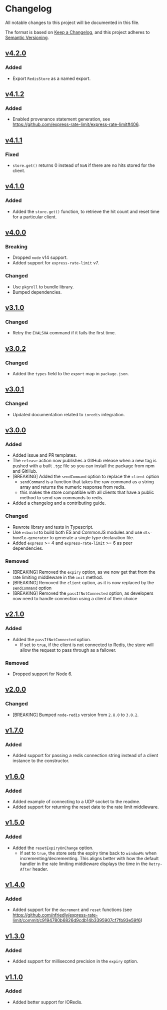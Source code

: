 # Changelog

All notable changes to this project will be documented in this file.

The format is based on [Keep a Changelog](https://keepachangelog.com/en/1.0.0/),
and this project adheres to
[Semantic Versioning](https://semver.org/spec/v2.0.0.html).

## [v4.2.0](https://github.com/express-rate-limit/rate-limit-redis/releases/tag/v4.2.0)

### Added

- Export `RedisStore` as a named export.

## [v4.1.2](https://github.com/express-rate-limit/rate-limit-redis/releases/tag/v4.1.2)

### Added

- Enabled provenance statement generation, see
  https://github.com/express-rate-limit/express-rate-limit#406.

## [v4.1.1](https://github.com/express-rate-limit/rate-limit-redis/releases/tag/v4.1.1)

### Fixed

- `store.get()` returns 0 instead of `NaN` if there are no hits stored for the
  client.

## [v4.1.0](https://github.com/express-rate-limit/rate-limit-redis/releases/tag/v4.1.0)

### Added

- Added the `store.get()` function, to retrieve the hit count and reset time for
  a particular client.

## [v4.0.0](https://github.com/express-rate-limit/rate-limit-redis/releases/tag/v4.0.0)

### Breaking

- Dropped `node` v14 support.
- Added support for `express-rate-limit` v7.

### Changed

- Use `pkgroll` to bundle library.
- Bumped dependencies.

## [v3.1.0](https://github.com/express-rate-limit/rate-limit-redis/releases/tag/v3.1.0)

### Changed

- Retry the `EVALSHA` command if it fails the first time.

## [v3.0.2](https://github.com/express-rate-limit/rate-limit-redis/releases/tag/v3.0.2)

### Changed

- Added the `types` field to the `export` map in `package.json`.

## [v3.0.1](https://github.com/express-rate-limit/rate-limit-redis/releases/tag/v3.0.1)

### Changed

- Updated documentation related to `ioredis` integration.

## [v3.0.0](https://github.com/express-rate-limit/rate-limit-redis/releases/tag/v3.0.0)

### Added

- Added issue and PR templates.
- The `release` action now publishes a GitHub release when a new tag is pushed
  with a built `.tgz` file so you can install the package from npm and GitHub.
- [BREAKING] Added the `sendCommand` option to replace the `client` option
  - `sendCommand` is a function that takes the raw command as a string array and
    returns the numeric response from redis.
  - this makes the store compatible with all clients that have a public method
    to send raw commands to redis.
- Added a changelog and a contributing guide.

### Changed

- Rewrote library and tests in Typescript.
- Use `esbuild` to build both ES and CommonJS modules and use
  `dts-bundle-generator` to generate a single type declaration file.
- Added `express` >= 4 and `express-rate-limit` >= 6 as peer dependencies.

### Removed

- [BREAKING] Removed the `expiry` option, as we now get that from the rate
  limiting middleware in the `init` method.
- [BREAKING] Removed the `client` option, as it is now replaced by the
  `sendCommand` option
- [BREAKING] Removed the `passIfNotConnected` option, as developers now need to
  handle connection using a client of their choice

## [v2.1.0](https://github.com/express-rate-limit/rate-limit-redis/releases/tag/v2.1.0)

### Added

- Added the `passIfNotConnected` option.
  - If set to `true`, if the client is not connected to Redis, the store will
    allow the request to pass through as a failover.

### Removed

- Dropped support for Node 6.

## [v2.0.0](https://github.com/express-rate-limit/rate-limit-redis/releases/tag/v2.0.0)

### Changed

- [BREAKING] Bumped `node-redis` version from `2.8.0` to `3.0.2`.

## [v1.7.0](https://github.com/express-rate-limit/rate-limit-redis/releases/tag/v1.7.0)

### Added

- Added support for passing a redis connection string instead of a client
  instance to the constructor.

## [v1.6.0](https://github.com/express-rate-limit/rate-limit-redis/releases/tag/v1.6.0)

### Added

- Added example of connecting to a UDP socket to the readme.
- Added support for returning the reset date to the rate limit middleware.

## [v1.5.0](https://github.com/express-rate-limit/rate-limit-redis/releases/tag/v1.5.0)

### Added

- Added the `resetExpiryOnChange` option.
  - If set to `true`, the store sets the expiry time back to `windowMs` when
    incrementing/decrementing. This aligns better with how the default handler
    in the rate limiting middleware displays the time in the `Retry-After`
    header.

## [v1.4.0](https://github.com/express-rate-limit/rate-limit-redis/releases/tag/v1.4.0)

### Added

- Added support for the `decrement` and `reset` functions (see
  https://github.com/nfriedly/express-rate-limit/commit/c9194780b6826d9cdb14b3395907cf7fb93e59f6)

## [v1.3.0](https://github.com/express-rate-limit/rate-limit-redis/releases/tag/v1.3.0)

### Added

- Added support for millisecond precision in the `expiry` option.

## [v1.1.0](https://github.com/express-rate-limit/rate-limit-redis/releases/tag/v1.1.0)

### Added

- Added better support for IORedis.
